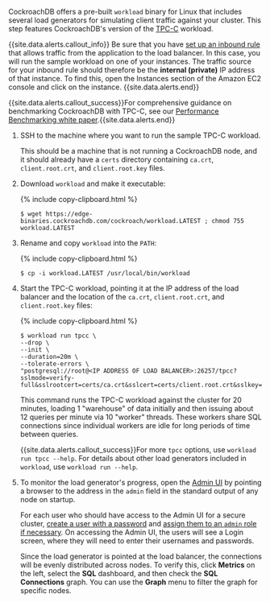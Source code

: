 CockroachDB offers a pre-built `workload` binary for Linux that includes several load generators for simulating client traffic against your cluster. This step features CockroachDB's version of the [TPC-C](http://www.tpc.org/tpcc/) workload.

{{site.data.alerts.callout_info}}
Be sure that you have [set up an inbound rule](deploy-cockroachdb-on-aws.html#step-2-configure-your-network) that allows traffic from the application to the load balancer. In this case, you will run the sample workload on one of your instances. The traffic source for your inbound rule should therefore be the **internal (private)** IP address of that instance. To find this, open the Instances section of the Amazon EC2 console and click on the instance.
{{site.data.alerts.end}}

{{site.data.alerts.callout_success}}For comprehensive guidance on benchmarking CockroachDB with TPC-C, see our <a href="https://www.cockroachlabs.com/guides/cockroachdb-performance/">Performance Benchmarking white paper</a>.{{site.data.alerts.end}}

1. SSH to the machine where you want to run the sample TPC-C workload.

    This should be a machine that is not running a CockroachDB node, and it should already have a `certs` directory containing `ca.crt`, `client.root.crt`, and `client.root.key` files.

2. Download `workload` and make it executable:

    {% include copy-clipboard.html %}
    ~~~ shell
    $ wget https://edge-binaries.cockroachdb.com/cockroach/workload.LATEST ; chmod 755 workload.LATEST
    ~~~

3. Rename and copy `workload` into the `PATH`:

    {% include copy-clipboard.html %}
    ~~~ shell
    $ cp -i workload.LATEST /usr/local/bin/workload
    ~~~

4. Start the TPC-C workload, pointing it at the IP address of the load balancer and the location of the `ca.crt`, `client.root.crt`, and `client.root.key` files:

    {% include copy-clipboard.html %}
    ~~~ shell
    $ workload run tpcc \
    --drop \
    --init \
    --duration=20m \
    --tolerate-errors \
    "postgresql://root@<IP ADDRESS OF LOAD BALANCER>:26257/tpcc?sslmode=verify-full&sslrootcert=certs/ca.crt&sslcert=certs/client.root.crt&sslkey=certs/client.root.key"
    ~~~

    This command runs the TPC-C workload against the cluster for 20 minutes, loading 1 "warehouse" of data initially and then issuing about 12 queries per minute via 10 "worker" threads. These workers share SQL connections since individual workers are idle for long periods of time between queries.

    {{site.data.alerts.callout_success}}For more <code>tpcc</code> options, use <code>workload run tpcc --help</code>. For details about other load generators included in <code>workload</code>, use <code>workload run --help</code>.

5. To monitor the load generator's progress, open the [Admin UI](admin-ui-overview.html) by pointing a browser to the address in the `admin` field in the standard output of any node on startup.

    For each user who should have access to the Admin UI for a secure cluster, [create a user with a password](create-user.html#create-a-user-with-a-password) and [assign them to an `admin` role if necessary](admin-ui-overview.html#admin-ui-access). On accessing the Admin UI, the users will see a Login screen, where they will need to enter their usernames and passwords.

    Since the load generator is pointed at the load balancer, the connections will be evenly distributed across nodes. To verify this, click **Metrics** on the left, select the **SQL** dashboard, and then check the **SQL Connections** graph. You can use the **Graph** menu to filter the graph for specific nodes.
